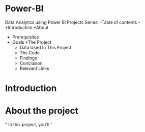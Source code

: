 # Power-BI
Data Analytics using Power BI Projects Series:
-Table of contents
-*Introduction
*About
* Prerequisites
* Goals
*The Project
  * Data Used In This Project
  * The Code
  * Findings
  * Conclusion
  * Relevant Links
# Introduction
# About the project
" In this project, you'll  "
